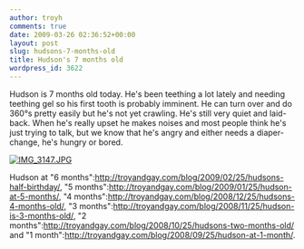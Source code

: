 ```yaml
---
author: troyh
comments: true
date: 2009-03-26 02:36:52+00:00
layout: post
slug: hudsons-7-months-old
title: Hudson's 7 months old
wordpress_id: 3622
---
```


Hudson is 7 months old today. He's been teething a lot lately and needing teething gel so his first tooth is probably imminent. He can turn over and do 360°s pretty easily but he's not yet crawling. He's still very quiet and laid-back. When he's really upset he makes noises and most people think he's just trying to talk, but we know that he's angry and either needs a diaper-change, he's hungry or bored.

[![IMG_3147.JPG](http://farm4.static.flickr.com/3115/3388186013_5a4f757cbe.jpg)](http://www.flickr.com/photos/troyh/3388186013/)

Hudson at "6 months":http://troyandgay.com/blog/2009/02/25/hudsons-half-birthday/, "5 months":http://troyandgay.com/blog/2009/01/25/hudson-at-5-months/, "4 months":http://troyandgay.com/blog/2008/12/25/hudsons-4-months-old/, "3 months":http://troyandgay.com/blog/2008/11/25/hudson-is-3-months-old/, "2 months":http://troyandgay.com/blog/2008/10/25/hudsons-two-months-old/ and "1 month":http://troyandgay.com/blog/2008/09/25/hudson-at-1-month/.
